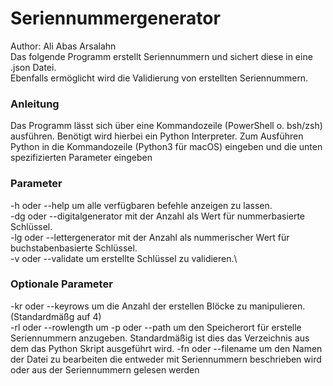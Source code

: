# Seriennummergenerator
Author: Ali Abas Arsalahn\
Das folgende Programm erstellt Seriennummern und sichert diese in eine .json Datei.\
Ebenfalls ermöglicht wird die Validierung von erstellten Seriennummern.

### Anleitung
Das Programm lässt sich über eine Kommandozeile (PowerShell o. bsh/zsh) ausführen. 
Benötigt wird hierbei ein Python Interpreter. Zum Ausführen Python in die Kommandozeile (Python3 für macOS) eingeben und die unten spezifizierten Parameter eingeben

### Parameter
-h oder --help um alle verfügbaren befehle anzeigen zu lassen.\
-dg oder --digitalgenerator mit der Anzahl als Wert für nummerbasierte Schlüssel.\
-lg oder --lettergenerator mit der Anzahl als nummerischer Wert für buchstabenbasierte Schlüssel.\
-v oder --validate um erstellte Schlüssel zu validieren.\

### Optionale Parameter
-kr oder --keyrows um die Anzahl der erstellen Blöcke zu manipulieren. (Standardmäßg auf 4)\
-rl oder --rowlength um
-p oder --path um den Speicherort für erstelle Seriennummern anzugeben. Standardmäßig ist dies das Verzeichnis aus dem das Python Skript ausgeführt wird.
-fn oder --filename um den Namen der Datei zu bearbeiten die entweder mit Seriennummern beschrieben wird oder aus der Seriennummern gelesen werden
